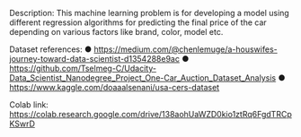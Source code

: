 Description: This machine learning problem is for developing a model using different regression algorithms for predicting the final price of the car depending on various factors like brand, color, model etc.

Dataset references: 
●	https://medium.com/@chenlemuge/a-houswifes-journey-toward-data-scientist-d1354288e9ac
●	https://github.com/Tselmeg-C/Udacity-Data_Scientist_Nanodegree_Project_One-Car_Auction_Dataset_Analysis
●	https://www.kaggle.com/doaaalsenani/usa-cers-dataset

Colab link: https://colab.research.google.com/drive/138aohUaWZD0kio1ztRq6FgdTRCpKSwrD 
